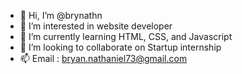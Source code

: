 - 👋 Hi, I’m @brynathn
- 👀 I’m interested in website developer
- 🌱 I’m currently learning HTML, CSS, and Javascript
- 💞️ I’m looking to collaborate on Startup internship
- 📫 Email : bryan.nathaniel73@gmail.com

<!---
brynathn/brynathn is a ✨ special ✨ repository because its `README.md` (this file) appears on your GitHub profile.
You can click the Preview link to take a look at your changes.
--->
